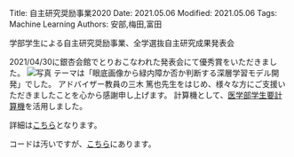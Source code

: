 Title: 自主研究奨励事業2020
Date: 2021.05.06
Modified: 2021.05.06
Tags: Machine Learning
Authors: 安部,梅田,富田

学部学生による自主研究奨励事業、全学選抜自主研究成果発表会

2021/04/30に銀杏会館でとりおこなわれた発表会にて優秀賞をいただきました。
![写真]({attach}./images/jisyukenkyu_figs/8519.jog)
テーマは「眼底画像から緑内障か否か判断する深層学習モデル開発」でした。
アドバイザー教員の三木 篤也先生をはじめ、様々な方にご支援いただきましたことを心から感謝申し上げます。
計算機として、[医学部学生要計算機](https://oumpy.github.io/previews/refs/heads/donation/activities.html#pelican-subsections-5)を活用しました。

詳細は[こちら](https://ir.library.osaka-u.ac.jp/repo/ouka/all/search/200220010496/?lang=0&cate_schema=3000&mode=0&cflg=1&codeno=journal)となります。

コードは汚いですが、[こちら](https://github.com/abebe9849/glaucoma_cls/tree/main)にあります。
